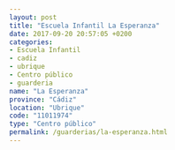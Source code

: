 ```yaml
---
layout: post
title: "Escuela Infantil La Esperanza"
date: 2017-09-20 20:57:05 +0200
categories:
- Escuela Infantil
- cadiz
- ubrique
- Centro público
- guarderia
name: "La Esperanza"
province: "Cádiz"
location: "Ubrique"
code: "11011974"
type: "Centro público"
permalink: /guarderias/la-esperanza.html
---
```

